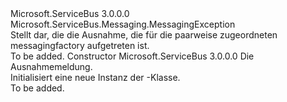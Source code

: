 <Type Name="PairedMessagingFactoryException" FullName="Microsoft.ServiceBus.Messaging.PairedMessagingFactoryException">
  <TypeSignature Language="C#" Value="public class PairedMessagingFactoryException : Microsoft.ServiceBus.Messaging.MessagingException" />
  <TypeSignature Language="ILAsm" Value=".class public auto ansi serializable beforefieldinit PairedMessagingFactoryException extends Microsoft.ServiceBus.Messaging.MessagingException" />
  <TypeSignature Language="DocId" Value="T:Microsoft.ServiceBus.Messaging.PairedMessagingFactoryException" />
  <TypeSignature Language="VB.NET" Value="Public Class PairedMessagingFactoryException&#xA;Inherits MessagingException" />
  <TypeSignature Language="F#" Value="type PairedMessagingFactoryException = class&#xA;    inherit MessagingException" />
  <AssemblyInfo>
    <AssemblyName>Microsoft.ServiceBus</AssemblyName>
    <AssemblyVersion>3.0.0.0</AssemblyVersion>
  </AssemblyInfo>
  <Base>
    <BaseTypeName>Microsoft.ServiceBus.Messaging.MessagingException</BaseTypeName>
  </Base>
  <Interfaces />
  <Docs>
    <summary>Stellt dar, die die Ausnahme, die für die paarweise zugeordneten messagingfactory aufgetreten ist.</summary>
    <remarks>To be added.</remarks>
  </Docs>
  <Members>
    <Member MemberName=".ctor">
      <MemberSignature Language="C#" Value="public PairedMessagingFactoryException (string message);" />
      <MemberSignature Language="ILAsm" Value=".method public hidebysig specialname rtspecialname instance void .ctor(string message) cil managed" />
      <MemberSignature Language="DocId" Value="M:Microsoft.ServiceBus.Messaging.PairedMessagingFactoryException.#ctor(System.String)" />
      <MemberSignature Language="VB.NET" Value="Public Sub New (message As String)" />
      <MemberSignature Language="F#" Value="new Microsoft.ServiceBus.Messaging.PairedMessagingFactoryException : string -&gt; Microsoft.ServiceBus.Messaging.PairedMessagingFactoryException" Usage="new Microsoft.ServiceBus.Messaging.PairedMessagingFactoryException message" />
      <MemberType>Constructor</MemberType>
      <AssemblyInfo>
        <AssemblyName>Microsoft.ServiceBus</AssemblyName>
        <AssemblyVersion>3.0.0.0</AssemblyVersion>
      </AssemblyInfo>
      <Parameters>
        <Parameter Name="message" Type="System.String" />
      </Parameters>
      <Docs>
        <param name="message">Die Ausnahmemeldung.</param>
        <summary>Initialisiert eine neue Instanz der <see cref="T:Microsoft.ServiceBus.Messaging.PairedMessagingFactoryException" />-Klasse.</summary>
        <remarks>To be added.</remarks>
      </Docs>
    </Member>
  </Members>
</Type>